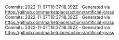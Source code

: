 Commits: 2022-11-07T18:37:18.392Z - Generated via https://github.com/marketplace/actions/artificial-grass
<br>
Commits: 2022-11-07T18:37:18.392Z - Generated via https://github.com/marketplace/actions/artificial-grass
<br>
Commits: 2022-11-07T18:37:18.392Z - Generated via https://github.com/marketplace/actions/artificial-grass
<br>
